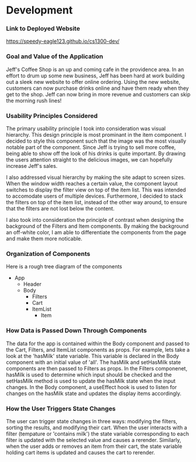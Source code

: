 # Development

### Link to Deployed Website
<a>https://speedy-eagle123.github.io/cs1300-dev/</a>

### Goal and Value of the Application

Jeff's Coffee Shop is an up and coming cafe in the providence area. In an effort to drum up some new business, Jeff
has been hard at work building out a sleek new website to offer online ordering. Using the new website, customers
can now purchase drinks online and have them ready when they get to the shop. Jeff can now bring in more revenue
and customers can skip the morning rush lines!

### Usability Principles Considered

The primary usability principle I took into consideration was visual hierarchy. This design principle is most prominant in the item component. I decided to style this component such that the image was the most visually notable part of the component. Since Jeff is trying to sell more coffee, being able to show off the look of his drinks is quite important. By drawing the users attention straight to the delicious images, we can hopefully increase Jeff's sales. <br/>

I also addressed visual hierarchy by making the site adapt to screen sizes. When the window width reaches a certain value, the component layout switches to display the filter view on top of the item list. This was intended to accomodate users of multiple devices. Furthermore, I decided to stack the filters on top of the item list, instead of the other way around, to ensure that the filters are not lost below the content.<br/>

I also took into consideration the principle of contrast when designing the background of the Filters and Item components. By making the background an off-white color, I am able to differentiate the components from the page and make them more noticable.

### Organization of Components

Here is a rough tree diagram of the components

* App
  * Header
  * Body
    * Filters
    * Cart
    * ItemList
      * Item

### How Data is Passed Down Through Components

The data for the app is contained within the Body component and passed to the Cart, Filters, and ItemList components as props. For example, lets take a look at the 'hasMilk' state variable. This variable is declared in the Body component with an initial value of 'all'. The hasMilk and setHasMilk state components are then passed to Filters as props. In the Filters componenet, hasMilk is used to determine which input should be checked and the setHasMilk method is used to update the hasMilk state when the input changes. In the Body component, a useEffect hook is used to listen for changes on the hasMilk state and updates the display items accordingly.

### How the User Triggers State Changes

The user can trigger state changes in three ways: modifying the filters, sorting the results, and modifying their cart.
When the user interacts with a filter (tempature or 'contains milk') the state variable corresponding to each filter
is updated with the selected value and causes a rerender. Similarly, when the user adds or removes an item from their cart, the state variable holding cart items is updated and causes the cart to rerender.

